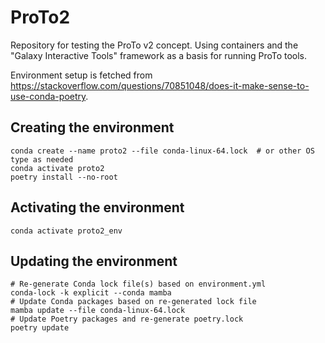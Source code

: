 # ProTo2

Repository for testing the ProTo v2 concept. Using containers and the "Galaxy Interactive Tools" framework as a basis for running ProTo tools.

Environment setup is fetched from https://stackoverflow.com/questions/70851048/does-it-make-sense-to-use-conda-poetry.


## Creating the environment
```
conda create --name proto2 --file conda-linux-64.lock  # or other OS type as needed
conda activate proto2
poetry install --no-root
```
## Activating the environment
```
conda activate proto2_env
```

## Updating the environment
```
# Re-generate Conda lock file(s) based on environment.yml
conda-lock -k explicit --conda mamba
# Update Conda packages based on re-generated lock file
mamba update --file conda-linux-64.lock
# Update Poetry packages and re-generate poetry.lock
poetry update
```
